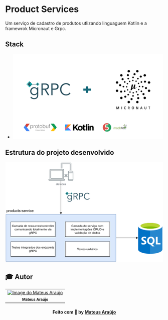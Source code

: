 # Product Services
Um serviço de cadastro de produtos utlizando linguaguem Kotlin e a framewrok Micronaut e Grpc.


## Stack
- <img src="./img/stack.png" alt="Apresentação do curso"/>
## Estrutura do projeto desenvolvido

<img src="./img/project.png" alt="Estrutura do projeto"/>

## :mortar_board: Autor
<table align="center">
    <tr>
        <td align="center">
            <a href="https://github.com/teteusAraujo">
                <img src="https://avatars2.githubusercontent.com/u/60048274?s=460&u=a7f56af7dbe7d6338401d5b256fba528d8f0400b&v=4" width="150px;" alt="Image do Mateus Araújo" />
                <br />
                <sub><b>Mateus Araújo</b></sub>
            </a>
        </td>    
    </tr>
</table>
<h4 align="center">
   Feito com 💜 by  <a href="https://www.linkedin.com/in/mateusaraujobarros/" target="_blank"> Mateus Araújo </a>
</h4>
